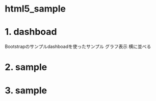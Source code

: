 # html5_sample

# 1. dashboad
 Bootstrapのサンプルdashboadを使ったサンプル
 グラフ表示
 横に並べる
# 2.  sample

# 3.  sample



